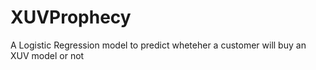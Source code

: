 # XUVProphecy
A Logistic Regression model to predict wheteher a customer will buy an XUV model or not
